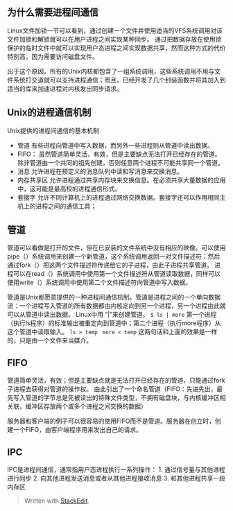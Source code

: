 ## 为什么需要进程间通信
Linux文件加锁一节可以看到，通过创建一个文件并使用适当的VFS系统调用对该文件加锁和解锁就可以在用户进程之间实现某种同步。
通过把数据存放在使用锁保护的临时文件中就可以实现用户态进程之间实现数据共享，然而这种方式的代价特别高，因为需要访问磁盘文件。

出于这个原因，所有的Unix内核都包含了一组系统调用，这些系统调用不用与文件系统打交道就可以支持进程通信；而且，已经开发了几个封装函数并将其加入到适当的库来加速进程对内核发出同步请求。
## Unix的进程通信机制
Unix提供的进程间通信的基本机制
- 管道
有些进程向管道中写入数据，而另外一些进程则从管道中读出数据。
- FIFO：
虽然管道简单灵活，有效，但是主要缺点无法打开已经存在的管道。除非管道由一个共同的祖先创建，否则任意两个进程不可能共享同一个管道。
- 消息
允许进程在预定义的消息队列中读和写消息来交换消息。
- 内存共享区
允许进程通过共享内存块来交换信息。在必须共享大量数据的应用中，这可能是最高校的进程通信形式。
- 套接字
允许不同计算机上的进程通过网络交换数据。套接字还可以作用相同主机上的进程之间的通信工具；
## 管道
管道可以看做是打开的文件，但在已安装的文件系统中没有相应的映像。可以使用pipe（）系统调用来创建一个新管道，这个系统调用返回一对文件描述符；然后通过fork（）把这两个文件描述符传递给它的子进程，由此子进程共享管道。
进程可以在read（）系统调用中使用第一个文件描述符从管道读取数据，同样可以使用write（）系统调用中使用第二个文件描述符向管道中写入数据。

管道是Unix都愿意提供的一种进程间通信机制。管道是进程之间的一个单向数据流：一个进程写入管道的所有数据都由内核定向到另一个进程，另一个进程由此就可以从管道中读出数据。
Linux中用  “|”来创建管道。
`$ ls | more`
第一个进程（执行ls程序）的标准输出被重定向到管道中；第二个进程（执行more程序）从这个管道中读取输入。
`ls > temp `
`more < temp`
这两句话和上面的效果是一样的，只是由一个文件来当媒介。
## FIFO
管道简单灵活，有效；但是主要缺点就是无法打开已经存在的管道，只能通过fork子进程去获得对管道的操作权。
由此引出了一个命名管道（FIFO：先进先出，最先写入管道的字节总是先被读出的特殊文件类型，不拥有磁盘块，与内核缓冲区相关联，缓冲区存放两个或多个进程之间交换的数据）

服务器和客户端的例子可以很容易的使用FIFO而不是管道。服务器在创立时，创建一个FIFO，由客户端程序用来发出自己的请求。
## IPC
IPC是进程间通信，通常指用户态进程执行一系列操作：
	1. 通过信号量与其他进程进行同步
	2. 向其他进程发送消息或者从其他进程接收消息
	3.	和其他进程共享一段内存区
> Written with [StackEdit](https://stackedit.io/).
<!--stackedit_data:
eyJoaXN0b3J5IjpbLTE2MTM3MjQ2NjAsLTY1MTk2MDI0MiwxMD
c3MTAzNTBdfQ==
-->